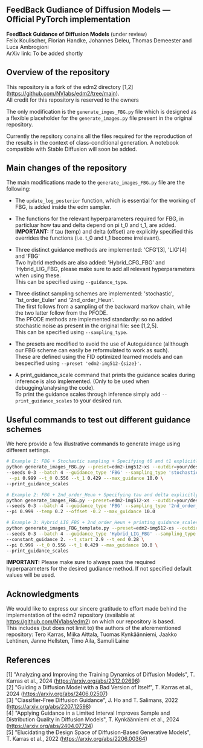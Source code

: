 ## FeedBack Gudiance of Diffusion Models &mdash; Official PyTorch implementation

**FeedBack Guidance of Diffusion Models** (under review) <br>
Felix Koulischer, Florian Handke, Johannes Deleu, Thomas Demeester and Luca Ambrogioni <br>
ArXiv link: To be added shortly<br>

## Overview of the repository

This repository is a fork of the edm2 directory [1,2] (https://github.com/NVlabs/edm2/tree/main). <br>
All credit for this repository is reserved to the owners <br>

The only modification is the `generate_imges_FBG.py` file which is designed as a flexible placeholder for the `generate_images.py` file present in the original repository. <br>

Currently the repsitory conains all the files required for the reproduction of the results in the context of class-conditional generation. A notebook compatible with Stable Diffusion will soon be added.

## Main changes of the repository

The main modifications made to the `generate_images_FBG.py` file are the following: 

 - The `update_log_posterior` function, which is essential for the working of FBG, is added inside the edm sampler.
 
 - The functions for the relevant hyperparameters required for FBG, in particluar how tau and delta depend on pi t_0 and t_1, are added. <br>
       **IMPORTANT:** If tau (temp) and delta (offset) are explicitly specified this overrides the functions (i.e. t_0 and t_1 become irrelevant).
 
 - Three distinct guidance methods are implemented: 'CFG'[3], 'LIG'[4] and 'FBG' <br>
       Two hybrid methods are also added: 'Hybrid_CFG_FBG' and 'Hybrid_LIG_FBG, please make sure to add all relevant hyperparameters when using these. <br>
       This can be specified using `--guidance_type`.
	   
 - Three distinct sampling schemes are implemented: 'stochastic', '1st_order_Euler' and '2nd_order_Heun'. <br>
       The first follows from a sampling of the backward markov chain, while the two latter follow from the PFODE. <br>
	     The PFODE methods are implemented standardly: so no added stochastic noise as present in the original file: see [1,2,5]. <br>
       This can be specified using `--sampling_type`.

 - The presets are modified to avoid the use of Autoguidance (allthough our FBG scheme can easily be reformulated to work as such). <br>
       These are defined using the FID optimized learned models and can bespecified using `--preset 'edm2-img512-{size}'`.
   
	   
 - A print_guidance_scale command that prints the guidance scales during inference is also implemented. (Only to be used when debugging/analysing the code). <br>
       To print the guidance scales through inference simply add `--print_guidance_scales` to your desired run.

## Useful commands to test out different guidance schemes

We here provide a few illustrative commands to generate image using different settings.

```.bash
# Example 1: FBG + Stochastic sampling + Specifying t0 and t1 explicitly + printing the guidance scale
python generate_images_FBG.py --preset=edm2-img512-xs --outdir=your/desired/out_directory \
--seeds 0-3 --batch 4 --guidance_type 'FBG' --sampling_type 'stochastic' \
 --pi 0.999 --t_0 0.556 --t_1 0.429 ---max_guidance 10.0 \
--print_guidance_scales 
```

 ```.bash
# Example 2: FBG + 2nd_order_Heun + Specifying tau and delta explicitly
python generate_images_FBG.py --preset=edm2-img512-xs --outdir=your/desired/out_directory  \
--seeds 0-3 --batch 4 --guidance_type 'FBG' --sampling_type '2nd_order_Heun' --steps 32 \
 --pi 0.999 --temp 0.2 --offset -0.2 --max_guidance 10.0
```

  ```.bash
# Example 3: Hybrid_LIG_FBG + 2nd_order_Heun + printing guidance_scales
python generate_images_FBG_template.py --preset=edm2-img512-xs --outdir=your/desired/out_directory \
 --seeds 0-3 --batch 4 --guidance_type 'Hybrid_LIG_FBG' --sampling_type 'stochastic' \
 --constant_guidance 2. --t_start 2.9 --t_end 0.28 \
--pi 0.999 --t_0 0.556 --t_1 0.429 --max_guidance 10.0 \
--print_guidance_scales
```

**IMPORTANT:** Please make sure to always pass the required hyperparameters for the desired gudiance method. If not specified default values will be used.



## Acknowledgments

We would like to express our sincere gratitude to effort made behind the implementation of the edm2 repository (available at https://github.com/NVlabs/edm2) on which our repository is based. <br>
This includes (but does not limit to) the authors of the aforementioned repository: Tero Karras, Miika Aittala, Tuomas Kynkäänniemi, Jaakko Lehtinen, Janne Hellsten, Timo Aila, Samuli Laine


## References

[1] "Analyzing and Improving the Training Dynamics of Diffusion Models", T. Karras et al., 2024 (https://arxiv.org/abs/2312.02696) <br>
[2] "Guiding a Diffusion Model with a Bad Version of Itself", T. Karras et al., 2024 (https://arxiv.org/abs/2406.02507) <br>
[3] "Classifier-Free Diffusion Guidance", J. Ho and T. Salimans, 2022 (https://arxiv.org/abs/2207.12598) <br>
[4] "Applying Guidance in a Limited Interval Improves Sample and Distribution Quality in Diffusion Models", T. Kynkäänniemi et al., 2024 (https://arxiv.org/abs/2404.07724) <br>
[5] "Elucidating the Design Space of Diffusion-Based Generative Models", T. Karras et al., 2022 (https://arxiv.org/abs/2206.00364) <br>

